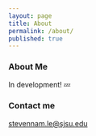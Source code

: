 ```yaml
---
layout: page
title: About
permalink: /about/
published: true
---
```


### About Me
In development! :zzz:


### Contact me

[stevennam.le@sjsu.edu](mailto:stevennam.le@sjsu.edu)
